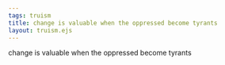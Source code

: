 ```yaml
---
tags: truism
title: change is valuable when the oppressed become tyrants
layout: truism.ejs
---
```


change is valuable when the oppressed become tyrants